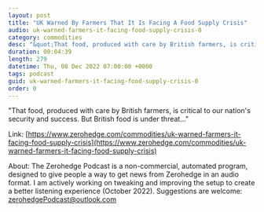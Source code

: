 ```yaml
---
layout: post
title: "UK Warned By Farmers That It Is Facing A Food Supply Crisis"
audio: uk-warned-farmers-it-facing-food-supply-crisis-0
category: commodities
desc: "&quot;That food, produced with care by British farmers, is critical to our nation's security and success. But British food is under threat...&quot;"
duration: 00:04:39
length: 279
datetime: Thu, 08 Dec 2022 07:00:00 +0000
tags: podcast
guid: uk-warned-farmers-it-facing-food-supply-crisis-0
order: 0
---
```

&quot;That food, produced with care by British farmers, is critical to our nation's security and success. But British food is under threat...&quot;

Link: [https://www.zerohedge.com/commodities/uk-warned-farmers-it-facing-food-supply-crisis](https://www.zerohedge.com/commodities/uk-warned-farmers-it-facing-food-supply-crisis)

About: The Zerohedge Podcast is a non-commercial, automated program, designed to give people a way to get news from Zerohedge in an audio format.  I am actively working on tweaking and improving the setup to create a better listening experience (October 2022).  Suggestions are welcome: [zerohedgePodcast@outlook.com](mailto:zerohedgePodcast@outlook.com)